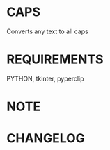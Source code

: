 # CAPS
Converts any text to all caps

# REQUIREMENTS
PYTHON,
tkinter,
pyperclip

# NOTE


# CHANGELOG
